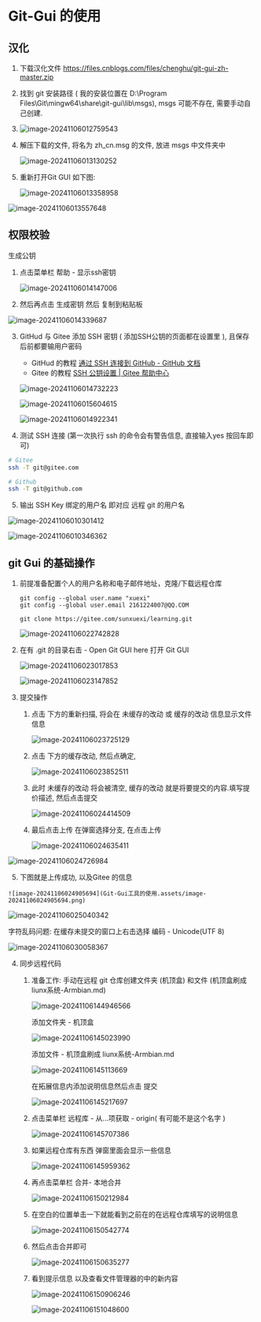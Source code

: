 # Git-Gui 的使用

## 汉化

1. 下载汉化文件 https://files.cnblogs.com/files/chenghu/git-gui-zh-master.zip

2. 找到 git 安装路径 ( 我的安装位置在 D:\Program Files\Git\mingw64\share\git-gui\lib\msgs), msgs 可能不存在, 需要手动自己创建.

3. ![image-20241106012759543](Git-Gui工具的使用.assets/image-20241106012759543.png)

4. 解压下载的文件, 将名为 zh_cn.msg 的文件, 放进 msgs 中文件夹中

   ![image-20241106013130252](Git-Gui工具的使用.assets/image-20241106013130252.png)

5. 重新打开Git GUI 如下图: 

   ![image-20241106013358958](Git-Gui工具的使用.assets/image-20241106013358958.png)

![image-20241106013557648](Git-Gui工具的使用.assets/image-20241106013557648.png)

## 权限校验

生成公钥

1. 点击菜单栏 帮助 - 显示ssh密钥

   ![image-20241106014147006](Git-Gui工具的使用.assets/image-20241106014147006.png)

2. 然后再点击 生成密钥 然后 复制到粘贴板

![image-20241106014339687](Git-Gui工具的使用.assets/image-20241106014339687.png)

3. GitHud 与 Gitee 添加 SSH 密钥  ( 添加SSH公钥的页面都在设置里 ), 且保存后前都要输用户密码

   -  GitHud  的教程 [通过 SSH 连接到 GitHub - GitHub 文档](https://docs.github.com/zh/authentication/connecting-to-github-with-ssh)
   -  Gitee  的教程 [SSH 公钥设置 | Gitee 帮助中心](https://help.gitee.com/base/account/SSH公钥设置)

   ![image-20241106014732223](Git-Gui工具的使用.assets/image-20241106014732223.png)

   ![image-20241106015604615](Git-Gui工具的使用.assets/image-20241106015604615.png)

   ![image-20241106014922341](Git-Gui工具的使用.assets/image-20241106014922341.png)

4. 测试 SSH 连接 (第一次执行 ssh 的命令会有警告信息, 直接输入yes 按回车即可)

```sh
# Gitee
ssh -T git@gitee.com

# Github
ssh -T git@github.com
```

5. 输出 SSH Key 绑定的用户名 即对应 远程 git 的用户名 

![image-20241106010301412](Git-Gui工具的使用.assets/image-20241106010301412.png)

![image-20241106010346362](Git-Gui工具的使用.assets/image-20241106010346362.png)

## git Gui 的基础操作

1. 前提准备配置个人的用户名称和电子邮件地址，克隆/下载远程仓库

   ```shell
   git config --global user.name "xuexi"
   git config --global user.email 2161224007@QQ.COM
   
   git clone https://gitee.com/sunxuexi/learning.git
   ```

   ![image-20241106022742828](Git-Gui工具的使用.assets/image-20241106022742828.png)

2. 在有 .git 的目录右击 - Open Git GUI here 打开 Git GUI

   ![image-20241106023017853](Git-Gui工具的使用.assets/image-20241106023017853.png)

   ![image-20241106023147852](Git-Gui工具的使用.assets/image-20241106023147852.png)

3. 提交操作

   1. 点击 下方的重新扫描, 将会在 未缓存的改动 或 缓存的改动 信息显示文件信息

      ![image-20241106023725129](Git-Gui工具的使用.assets/image-20241106023725129.png)

   2. 点击 下方的缓存改动, 然后点确定, 

      ![image-20241106023852511](Git-Gui工具的使用.assets/image-20241106023852511.png) 

   3. 此时 未缓存的改动 将会被清空, 缓存的改动 就是将要提交的内容.填写提价描述, 然后点击提交

      ![image-20241106024414509](Git-Gui工具的使用.assets/image-20241106024414509.png)

   4. 最后点击上传 在弹窗选择分支,  在点击上传

      ![image-20241106024635411](Git-Gui工具的使用.assets/image-20241106024635411.png)

![image-20241106024726984](Git-Gui工具的使用.assets/image-20241106024726984.png)

   5.  下图就是上传成功, 以及Gitee 的信息

	![image-20241106024905694](Git-Gui工具的使用.assets/image-20241106024905694.png)

![image-20241106025040342](Git-Gui工具的使用.assets/image-20241106025040342.png)

字符乱码问题: 在缓存未提交的窗口上右击选择 编码 - Unicode(UTF 8)

![image-20241106030058367](Git-Gui工具的使用.assets/image-20241106030058367.png)

4. 同步远程代码

   1. 准备工作: 手动在远程 git 仓库创建文件夹 (机顶盒) 和文件 (机顶盒刷成 liunx系统-Armbian.md) 

      ![image-20241106144946566](Git-Gui工具的使用.assets/image-20241106144946566.png)

      添加文件夹 - 机顶盒

      ![image-20241106145023990](Git-Gui工具的使用.assets/image-20241106145023990.png)

      添加文件 - 机顶盒刷成 liunx系统-Armbian.md

      ![image-20241106145113669](Git-Gui工具的使用.assets/image-20241106145113669.png)

      在拓展信息内添加说明信息然后点击 提交

      ![image-20241106145217697](Git-Gui工具的使用.assets/image-20241106145217697.png)

   2. 点击菜单栏 远程库 - 从...项获取 - origin(  有可能不是这个名字 )

      ![image-20241106145707386](Git-Gui工具的使用.assets/image-20241106145707386.png)

   3. 如果远程仓库有东西 弹窗里面会显示一些信息

      ![image-20241106145959362](Git-Gui工具的使用.assets/image-20241106145959362.png)

   4. 再点击菜单栏 合并- 本地合并

      ![image-20241106150212984](Git-Gui工具的使用.assets/image-20241106150212984.png)

   5. 在空白的位置单击一下就能看到之前在的在远程仓库填写的说明信息

      ![image-20241106150542774](Git-Gui工具的使用.assets/image-20241106150542774.png)

   6. 然后点击合并即可

      ![image-20241106150635277](Git-Gui工具的使用.assets/image-20241106150635277.png)

   7. 看到提示信息 以及查看文件管理器的中的新内容

      ![image-20241106150906246](Git-Gui工具的使用.assets/image-20241106150906246.png)

      ![image-20241106151048600](Git-Gui工具的使用.assets/image-20241106151048600.png)